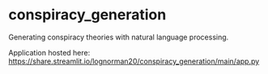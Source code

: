 # conspiracy_generation
Generating conspiracy theories with natural language processing.

Application hosted here: https://share.streamlit.io/lognorman20/conspiracy_generation/main/app.py
